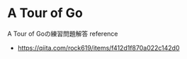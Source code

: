 # A Tour of Go
A Tour of Goの練習問題解答
reference
- https://qiita.com/rock619/items/f412d1f870a022c142d0
